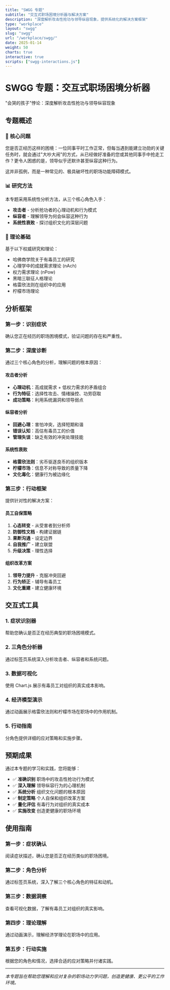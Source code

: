 ```yaml
---
title: "SWGG 专题"
subtitle: "交互式职场困境分析器与解决方案"
description: "深度解析攻击性抢功与领导纵容现象，提供系统化的解决方案框架"
type: "workplace"
layout: "swgg"
slug: "swgg"
url: "/workplace/swgg/"
date: 2025-01-14
weight: 50
charts: true
interactive: true
scripts: ["swgg-interactions.js"]
---
```


# SWGG 专题：交互式职场困境分析器

"会哭的孩子"悖论：深度解析攻击性抢功与领导纵容现象

## 专题概述

### 🎯 核心问题
您是否正经历这样的困境：一位同事平时工作正常，但每当遇到能建立功勋的关键任务时，就会通过"大吵大闹"的方式，从已经做好准备的您或其他同事手中抢走工作？更令人困惑的是，领导似乎还默许甚至纵容这种行为。

这并非孤例，而是一种常见的、极具破坏性的职场功能障碍模式。

### 📊 研究方法
本专题采用系统性分析方法，从三个核心角色入手：
- **攻击者** - 分析抢功者的心理动机和行为模式
- **纵容者** - 理解领导为何会纵容这种行为
- **系统性衰败** - 探讨组织文化的深层问题

### 🔬 理论基础
基于以下权威研究和理论：
- 哈佛商学院关于有毒员工的研究
- 心理学中的成就需求理论 (nAch)
- 权力需求理论 (nPow)
- 黑暗三联征人格理论
- 格雷欣法则在组织中的应用
- 柠檬市场理论

## 分析框架

### 第一步：识别症状
确认您正在经历的职场困境模式，验证问题的存在和严重性。

### 第二步：深度诊断
通过三个核心角色的分析，理解问题的根本原因：

#### 攻击者分析
- **心理动机**：高成就需求 + 低权力需求的矛盾组合
- **行为特征**：选择性攻击、情绪操控、功劳窃取
- **成功策略**：利用系统漏洞和领导弱点

#### 纵容者分析
- **回避心理**：害怕冲突，选择短期和谐
- **错误认知**：高估有毒员工的价值
- **管理失误**：缺乏有效的冲突处理技能

#### 系统性衰败
- **格雷欣法则**：劣币驱逐良币的组织版本
- **柠檬市场**：信息不对称导致的质量下降
- **文化毒化**：健康行为被边缘化

### 第三步：行动框架
提供针对性的解决方案：

#### 员工自保策略
1. **心态转变** - 从受害者到分析师
2. **防御性文档** - 构建证据链
3. **果断沟通** - 设定边界
4. **自我推广** - 建立联盟
5. **升级决策** - 理性选择

#### 组织改革方案
1. **领导力提升** - 克服冲突回避
2. **行为矫正** - 辅导有毒员工
3. **文化重建** - 建立健康环境

## 交互式工具

### 1. 症状识别器
帮助您确认是否正在经历典型的职场困境模式。

### 2. 三角色分析器
通过标签页系统深入分析攻击者、纵容者和系统问题。

### 3. 数据可视化
使用 Chart.js 展示有毒员工对组织的真实成本影响。

### 4. 经济模型演示
通过动画展示格雷欣法则和柠檬市场在职场中的作用机制。

### 5. 行动指南
分角色提供详细的应对策略和实施步骤。

## 预期成果

通过本专题的学习和实践，您将能够：

- ✅ **准确识别** 职场中的攻击性抢功行为模式
- ✅ **深入理解** 领导纵容行为的心理机制
- ✅ **系统分析** 组织文化问题的根本原因
- ✅ **制定策略** 个人自保和组织改革方案
- ✅ **量化评估** 有毒行为对组织的真实成本
- ✅ **实施改变** 创造更健康的职场环境

## 使用指南

### 第一步：症状确认
阅读症状描述，确认您是否正在经历类似的职场困境。

### 第二步：角色分析
通过标签页系统，深入了解三个核心角色的特征和动机。

### 第三步：数据洞察
查看可视化数据，了解有毒员工对组织的真实影响。

### 第四步：理论理解
通过动画演示，理解经济学理论在职场中的应用。

### 第五步：行动实施
根据您的角色和情况，选择合适的应对策略并付诸实践。

---

*本专题旨在帮助您理解和应对复杂的职场动力学问题，创造更健康、更公平的工作环境。*
